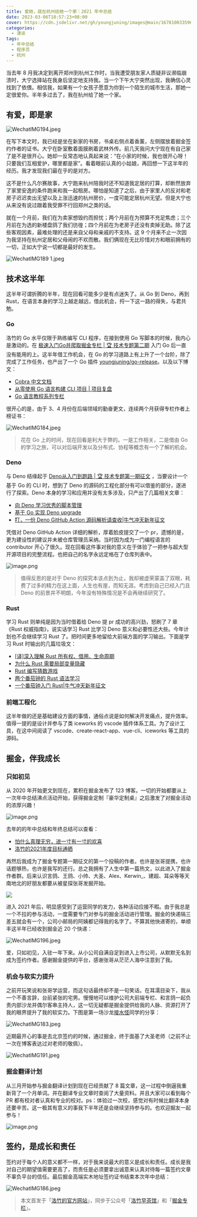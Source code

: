 ```yaml
---
title: 爱她，就在杭州给她一个家｜2021 年中总结
date: 2023-03-06T18:57:23+08:00
cover: https://cdn.jsdelivr.net/gh/youngjuning/images@main/1678100335964.png
categories:
  - 漫谈
tags:
  - 年中总结
  - 程序员
  - 杭州
---
```


当去年 8 月我决定到离开郑州到杭州工作时，当我遭受朋友家人质疑非议濒临崩溃时，大宁选择站在我身后坚定地支持我。当一个下午大宁突然出现，我确信心灵找到了依偎。相信我，如果有一个女孩子愿意为你到一个陌生的城市生活，那她一定很爱你。半年多过去了，我在杭州给了她一个家。

## 有爱，即是家

![WechatIMG194.jpeg](https://p9-juejin.byteimg.com/tos-cn-i-k3u1fbpfcp/34c2d6ecfbd542cab014e649637025f5~tplv-k3u1fbpfcp-watermark.image)

在写下本文时，我已经是坐在新家的书房，书桌右侧点着香薰，左侧摆放着掘金签约作者的证书。大宁在卧室敷着面膜刷着武林外传。前几天我问大宁现在有自己家了是不是很开心。她却一反常态地认真起来说：“在小家的时候，我也很开心呀！只要我们互相爱护，哪里都是家”。看着眼前认真的小姑娘，再回想一下这半年的经历。我才发现我们最在乎的是对方。

这不是什么凡尔赛故事，大宁跑来杭州陪我时还不知道我定居的打算，却断然放弃了家里安逸的条件跑来和我一起租房。哪怕是知道了之后，由于家里人的反对和老房子迟迟卖出无望以及上涨迅速的杭州房价，一度可能定居杭州无望。但是大宁也从来没有说过跟着我受罪不行回郑州之类的话。

就在一个月前，我们在为卖家想毁约而担忧；两个月前在为预算不充足焦虑；三个月前在为选的新楼盘鸽了我们彷徨；四个月前在为老房子还没有卖掉无助。除了这些客观因素，最难处理的还是来自父母和亲戚的不支持。这 9 个月来不止一次因为我坚持在杭州定居和父母闹的不欢而散。我们俩现在无比珍惜对方和眼前拥有的一切，正如大宁说一切都是最好的发生。


![WechatIMG189 1.jpeg](https://p1-juejin.byteimg.com/tos-cn-i-k3u1fbpfcp/63d1b9e2b4684598bca7a256b39cedb6~tplv-k3u1fbpfcp-watermark.image)

## 技术这半年

这半年可谓折腾的半年，现在回看可能多少是有点迷失了。从 Go 到 Deno，再到 Rust，在语言本身的学习上越走越远，借此机会，捋一下这一路的得失，与君共勉。

### Go

洛竹的 Go 水平仅限于熟练编写 CLI 程序，在接到使用 Go 写脚本的时候，我内心是激动的。在 [极速入门Go并爬取掘金专栏 | 🏆 技术专题第二期](https://juejin.cn/post/6860522117423857678) 入门 Go 后一直没有能用的上。这半年借工作机会，在 Go 的学习道路上有上升了一个台阶，除了完成了工作任务，也产出了一个 Go 插件 [youngjuning/go-release](https://github.com/youngjuning/go-release)。以及以下博文：

- [Cobra 中文文档](https://juejin.cn/post/6924541628031959047)
- [从零使用 Go 语言构建 CLI 项目 | 项目复盘](https://juejin.cn/post/6940296964089053221)
- [Go 语言教程系列专栏](https://juejin.cn/column/6962102040684134436)

很开心的是，由于 3、4 月份在后端领域的勤奋更文，连续两个月获得专栏作者上榜证书：

![WechatIMG184.jpeg](https://p9-juejin.byteimg.com/tos-cn-i-k3u1fbpfcp/b41cd7c5614f495d9e67d72406e16997~tplv-k3u1fbpfcp-watermark.image)

> 花在 Go 上的时间，现在回看是利大于弊的。一是工作相关，二是借由 Go 的学习之旅，可以对后端开发以及分布式、协程等概念有一个了解的机会。

### Deno

与 Deno 结缘起于 [Deno从入门到跑路 | 🏆 技术专题第一期征文](https://juejin.cn/post/6854573220432248839) ，当要设计一个基于 Go 的 CLI 时，想到了 Deno 的源码的工程化部分有可以借鉴的部分，遂进行了探索。Deno 本身的学习和应用并没有太多涉及，只产出了几篇相关文章：

- [向 Deno 学习优秀的脚本管理](https://juejin.cn/post/6924465443704930318)
- [基于 Go 实现 Deno upgrade](https://juejin.cn/post/6925201316264443918)
- [叮，一份 Deno GitHub Action 源码解析请查收|牛气冲天新年征文](https://juejin.cn/post/6926899307735957511)

凭借对 Deno GitHub Action 详细的解析，厚着脸皮提交了一个 pr，遗憾的是，更为建设性的建议并未被仓库管理员采纳。当时因为成为一门编程语言的 contributor 开心了很久。现在回看这件事对我的意义在于体验了一把参与超大型开源项目的完整流程。也把自己的名字永远定格在了仓库列表中。

![image.png](https://p1-juejin.byteimg.com/tos-cn-i-k3u1fbpfcp/0d9faf73715e475593d0729d4e813a7e~tplv-k3u1fbpfcp-watermark.image)

> 值得反思的是对于 Deno 的探究本该点到为止，我却被虚荣蒙盖了双眼，耗费了过多的精力在这上面，人生也有崖，而知无涯。考虑到自己已经入门且 Deno 的前景并不明朗，今年没有特殊情况是不会再继续研究了。

### Rust

学习 Rust 则单纯是因为当时借着给 Deno 提 pr 成功的高兴劲，怒刷了 7 章 《Rust 权威指南》，说实话学习 Rust 比学习 Deno 意义和必要性还大些。今年计划也不会继续学习 Rust 了。把时间更多地留给大前端方面的学习输出。下面是学习 Rust 时输出的几篇垃圾文：

- [[译]深入理解 Rust 所有权、借用、生命周期](https://juejin.cn/post/6937098861152305160)
- [为什么 Rust 需要局部变量隐藏](https://juejin.cn/post/6929666131082870797)
- [Rust 编写猜数游戏](https://juejin.cn/post/6929576263216529422)
- [两个番茄钟的 Rust 语法学习](https://juejin.cn/post/6929080722565267469)
- [一个番茄钟入门 Rust|牛气冲天新年征文](https://juejin.cn/post/6928656425090547726)

### 前端工程化

这半年做的还是基础建设方面的事情，通俗点说是如何解决开发痛点，提升效率。值得一提的是设计并参与了类 iceworks 的 vscode 插件体系工具。为了设计工具，在这中间阅读了 vscode、create-react-app、vue-cli、iceworks 等工具的源码。

## 掘金，伴我成长

### 只如初见

从 2020 年开始更文到现在，累积在掘金发布了 123 博客。一切的开始都要从上一次年中总结沸点活动开始，获得掘金定制『豪华定制桌』之后激发了对掘金活动的浓厚兴趣！

![image.png](https://p6-juejin.byteimg.com/tos-cn-i-k3u1fbpfcp/4c0fe85200e945bfb869d7b897712aae~tplv-k3u1fbpfcp-watermark.image)

去年的的年中总结和年终总结可以查看：

- [怕什么真理无穷，进一寸有一寸的欢喜](https://juejin.cn/post/6850418121858088968)
- [洛竹的2021年度目标通晒](https://juejin.cn/post/6930623622944358408#heading-0)

再然后我成为了掘金专题第一期征文的第一个投稿的作者。也许是张哥提携，也许话题够热，也许是我写的还行。总之我拥有了人生中第一篇热文，以此进入了掘金作者群。后来认识言鸽、王鸽、小帅、大圣、Alex、Kerwin_、建超、耳朵等等天南地北的好朋友都要从被星探张哥发掘开始。

![](https://p3-juejin.byteimg.com/tos-cn-i-k3u1fbpfcp/505f961ae0c54ee6afa06fdd6146de13~tplv-k3u1fbpfcp-zoom-1.image)

进入 2021 年后，明显感受到了运营同学的发力，各种活动应接不暇。由于我总是一个不拉的参与活动，一度需要专门对参与的掘金活动进行管理。掘金的快递隔三差五就会有一个，公司小邮局的阿姨都记得我的名字了。不算其他快递寄的，单顺丰这半年已经收到掘金近 20 个快递：

![WechatIMG196.jpeg](https://p9-juejin.byteimg.com/tos-cn-i-k3u1fbpfcp/8ff87ec15b274bb8ab5eda9d30d2e85d~tplv-k3u1fbpfcp-watermark.image)

爱，只如初见，入驻一年下来。从小公司自满自足到进入上市公司，从默默无名到成为签约作者。感谢掘金提供的平台，感谢张哥从茫茫人海中注意到了我。

### 机会与软实力提升

之前开玩笑说和张哥学运营，而这句话最终却不是一句笑话。在耳濡目染下，我从一个不善言辞，台前紧张的宅男。慢慢地可以维护公司大前端专栏、和言鸽一起负责内部沙龙并偶尔客串主持人，这一切无疑都是掘金提供给我的人脉、资源打开了我的眼界提升了我的软实力。下图是第一场沙龙[接水怪](https://juejin.cn/user/747323638163768)同学的分享：

![WechatIMG183.jpeg](https://p6-juejin.byteimg.com/tos-cn-i-k3u1fbpfcp/361db1efad154900aa2f10c81e5714c0~tplv-k3u1fbpfcp-watermark.image)

近期最开心的事是去北京签约的时候，通过掘金，终于面基了大圣老师（之前不止一次在博客表达过对老师的敬佩）。

![WechatIMG191.jpeg](https://p9-juejin.byteimg.com/tos-cn-i-k3u1fbpfcp/83274b59972349088daf61df11362b2d~tplv-k3u1fbpfcp-watermark.image)

### 掘金翻译计划

从三月开始参与掘金翻译计划到现在已经贡献了 8 篇文章，这一过程中倒逼我重新背了一个月单词。并在翻译专业文章时查阅了大量资料。并且大家可以看到每个 PR 都有校对者认真和专业的校对。ps：体验过一次校，感觉对有时候比翻译本身还要辛苦。这一极其有意义的事我下半年还是会继续坚持参与的。也欢迎掘友一起参与！

![image.png](https://p3-juejin.byteimg.com/tos-cn-i-k3u1fbpfcp/a6d9f6ece6fd48a5af9f6a8c376a0085~tplv-k3u1fbpfcp-watermark.image)


## 签约，是成长和责任

签约对于每个人的意义都不一样，对于我来说最大的意义是成长和责任。成长是我对自己的期望值需要更高了，而责任是必须要拿出诚意来认真对待每一篇签约文章不辜负平台的信任。最后掘金高端实木地址签约证书结束本次年中总结：

![WechatIMG186.jpeg](https://p1-juejin.byteimg.com/tos-cn-i-k3u1fbpfcp/61a39d23f26e4c66950b8b4b2b0a54ba~tplv-k3u1fbpfcp-watermark.image)

> 本文首发于「[洛竹的官方网站](https://youngjuning.js.org/)」，同步于公众号「[洛竹早茶馆](https://cdn.jsdelivr.net/gh/youngjuning/images/20210418112129.jpeg)」和「[掘金专栏](https://juejin.cn/user/325111174662855)」。
